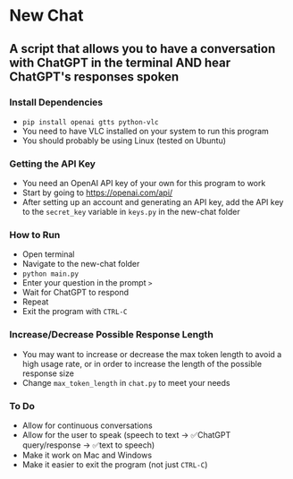 # New Chat
## A script that allows you to have a conversation with ChatGPT in the terminal AND hear ChatGPT's responses spoken

### Install Dependencies
- `pip install openai gtts python-vlc`
- You need to have VLC installed on your system to run this program
- You should probably be using Linux (tested on Ubuntu)

### Getting the API Key
- You need an OpenAI API key of your own for this program to work
- Start by going to https://openai.com/api/
- After setting up an account and generating an API key, add the API key to the `secret_key` variable in `keys.py` in the new-chat folder 


### How to Run
- Open terminal
- Navigate to the new-chat folder
- `python main.py`
- Enter your question in the prompt `> `
- Wait for ChatGPT to respond
- Repeat
- Exit the program with `CTRL-C`

### Increase/Decrease Possible Response Length
- You may want to increase or decrease the max token length to avoid a high usage rate, or in order to increase the length of the possible response size
- Change `max_token_length` in `chat.py` to meet your needs

### To Do
- Allow for continuous conversations
- Allow for the user to speak (speech to text -> ✅ChatGPT query/response -> ✅text to speech)
- Make it work on Mac and Windows
- Make it easier to exit the program (not just `CTRL-C`)
